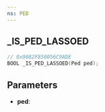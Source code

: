 ```yaml
---
ns: PED
---
```

## _IS_PED_LASSOED

```c
// 0x9682F850056C9ADE
BOOL _IS_PED_LASSOED(Ped ped);
```

## Parameters
* **ped**:
